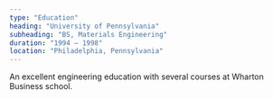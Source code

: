 ```yaml
---
type: "Education"
heading: "University of Pennsylvania"
subheading: "BS, Materials Engineering"
duration: "1994 – 1998"
location: "Philadelphia, Pennsylvania"
---
```


An excellent engineering education with several courses at Wharton Business school.